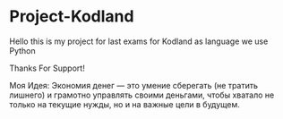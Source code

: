 # Project-Kodland

Hello this is my project for last exams for Kodland as language we use Python

Thanks For Support!

Моя Идея:
Экономия денег — это умение сберегать (не тратить лишнего) и грамотно управлять своими деньгами, чтобы хватало не только на текущие нужды, но и на важные цели в будущем.

